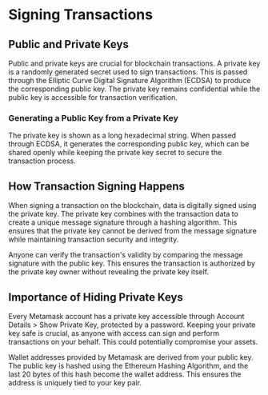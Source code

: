 # Signing Transactions

## Public and Private Keys
Public and private keys are crucial for blockchain transactions. A private key is a randomly generated secret used to sign transactions. This is passed through the Elliptic Curve Digital Signature Algorithm (ECDSA) to produce the corresponding public key. The private key remains confidential while the public key is accessible for transaction verification.

### Generating a Public Key from a Private Key
The private key is shown as a long hexadecimal string. When passed through ECDSA, it generates the corresponding public key, which can be shared openly while keeping the private key secret to secure the transaction process.

## How Transaction Signing Happens
When signing a transaction on the blockchain, data is digitally signed using the private key. The private key combines with the transaction data to create a unique message signature through a hashing algorithm. This ensures that the private key cannot be derived from the message signature while maintaining transaction security and integrity.

Anyone can verify the transaction's validity by comparing the message signature with the public key. This ensures the transaction is authorized by the private key owner without revealing the private key itself.

## Importance of Hiding Private Keys
Every Metamask account has a private key accessible through Account Details > Show Private Key, protected by a password. Keeping your private key safe is crucial, as anyone with access can sign and perform transactions on your behalf. This could potentially compromise your assets.

Wallet addresses provided by Metamask are derived from your public key. The public key is hashed using the Ethereum Hashing Algorithm, and the last 20 bytes of this hash become the wallet address. This ensures the address is uniquely tied to your key pair.
